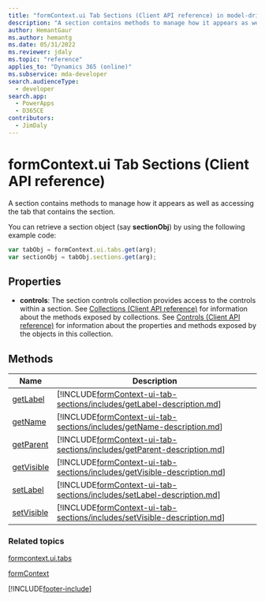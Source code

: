 ```yaml
---
title: "formContext.ui Tab Sections (Client API reference) in model-driven apps| MicrosoftDocs"
description: "A section contains methods to manage how it appears as well as accessing the tab that contains the section."
author: HemantGaur
ms.author: hemantg
ms.date: 05/31/2022
ms.reviewer: jdaly
ms.topic: "reference"
applies_to: "Dynamics 365 (online)"
ms.subservice: mda-developer
search.audienceType: 
  - developer
search.app: 
  - PowerApps
  - D365CE
contributors:
  - JimDaly
---
```

# formContext.ui Tab Sections (Client API reference)

A section contains methods to manage how it appears as well as accessing the tab that contains the section.

You can retrieve a section object (say **sectionObj**) by using the following example code:

```JavaScript
var tabObj = formContext.ui.tabs.get(arg);
var sectionObj = tabObj.sections.get(arg);
```

## Properties

- **controls**: The section controls collection provides access to the controls within a section. See [Collections (Client API reference)](collections.md) for information about the methods exposed by collections. See [Controls (Client API reference)](controls.md) for information about the properties and methods exposed by the objects in this collection.


## Methods

|Name | Description |
|--|--|
|[getLabel](formContext-ui-tab-sections/getLabel.md)|[!INCLUDE[formContext-ui-tab-sections/includes/getLabel-description.md](formContext-ui-tab-sections/includes/getLabel-description.md)]|
|[getName](formContext-ui-tab-sections/getName.md)|[!INCLUDE[formContext-ui-tab-sections/includes/getName-description.md](formContext-ui-tab-sections/includes/getName-description.md)]|
|[getParent](formContext-ui-tab-sections/getParent.md)|[!INCLUDE[formContext-ui-tab-sections/includes/getParent-description.md](formContext-ui-tab-sections/includes/getParent-description.md)]|
|[getVisible](formContext-ui-tab-sections/getVisible.md)|[!INCLUDE[formContext-ui-tab-sections/includes/getVisible-description.md](formContext-ui-tab-sections/includes/getVisible-description.md)]|
|[setLabel](formContext-ui-tab-sections/setLabel.md)|[!INCLUDE[formContext-ui-tab-sections/includes/setLabel-description.md](formContext-ui-tab-sections/includes/setLabel-description.md)]|
|[setVisible](formContext-ui-tab-sections/setVisible.md)|[!INCLUDE[formContext-ui-tab-sections/includes/setVisible-description.md](formContext-ui-tab-sections/includes/setVisible-description.md)]|

### Related topics

[formcontext.ui.tabs](formcontext-ui-tabs.md)

[formContext](../clientapi-form-context.md)


[!INCLUDE[footer-include](../../../../includes/footer-banner.md)]